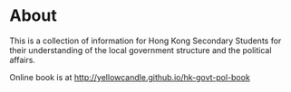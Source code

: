 # About

This is a collection of information for Hong Kong Secondary Students for
their understanding of the local government structure and the political
affairs.

Online book is at http://yellowcandle.github.io/hk-govt-pol-book
